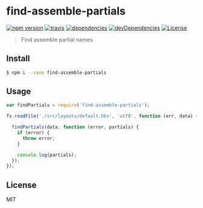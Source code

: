 # find-assemble-partials

[![npm version](http://img.shields.io/npm/v/find-assemble-partials.svg?style=flat-square)](https://github.com/makotot/find-assemble-partials)
[![travis](http://img.shields.io/travis/makotot/find-assemble-partials.svg?style=flat-square)](https://github.com/makotot/find-assemble-partials)
[![dependencies](http://img.shields.io/david/makotot/find-assemble-partials.svg?style=flat-square)](https://github.com/makotot/find-assemble-partials)
[![devDependencies](http://img.shields.io/david/dev/makotot/find-assemble-partials.svg?style=flat-square)](https://github.com/makotot/find-assemble-partials)
[![License](http://img.shields.io/npm/l/find-assemble-partials.svg?style=flat-square)](https://github.com/makotot/find-assemble-partials)


> Find assemble partial names


## Install

```sh
$ npm i --save find-assemble-partials
```


## Usage

```js
var findPartials = require('find-assemble-partials');

fs.readFile('./src/layouts/default.hbs', 'utf8', function (err, data) {

  findPartials(data, function (error, partials) {
    if (error) {
      throw error;
    }

    console.log(partials);
  });
});
```



## License

MIT
